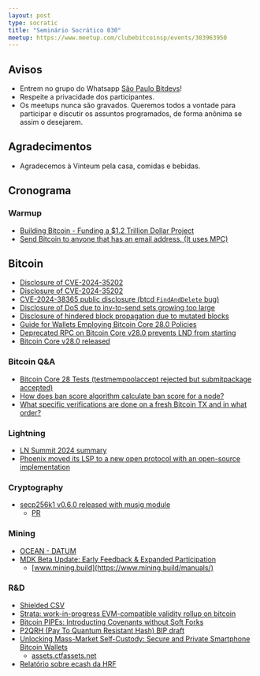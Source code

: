 ```yaml
---
layout: post
type: socratic
title: "Seminário Socrático 030"
meetup: https://www.meetup.com/clubebitcoinsp/events/303963950
---
```


## Avisos

- Entrem no grupo do Whatsapp [São Paulo Bitdevs](https://chat.whatsapp.com/HiaPqjmUqER5djFPR1Yl3T)!
- Respeite a privacidade dos participantes.
- Os meetups nunca são gravados. Queremos todos a vontade para participar e discutir os assuntos programados, de forma anônima se assim o desejarem.

## Agradecimentos

- Agradecemos à Vinteum pela casa, comidas e bebidas.

## Cronograma

### Warmup

* [Building Bitcoin - Funding a $1.2 Trillion Dollar Project](http://1a1z.com/fund.html)
* [Send Bitcoin to anyone that has an email address. (It uses MPC)](https://emailbtc.net/)

## Bitcoin

* [Disclosure of CVE-2024-35202](https://bitcoincore.org/en/2024/10/08/disclose-blocktxn-crash/)
* [Disclosure of CVE-2024-35202](https://bitcoincore.org/en/2024/10/08/disclose-blocktxn-crash/)
* [CVE-2024-38365 public disclosure (btcd `FindAndDelete` bug)](https://delvingbitcoin.org/t/cve-2024-38365-public-disclosure-btcd-findanddelete-bug/1184?u=antoinep)
* [Disclosure of DoS due to inv-to-send sets growing too large](https://bitcoincore.org/en/2024/10/08/disclose-large-inv-to-send)
* [Disclosure of hindered block propagation due to mutated blocks](https://bitcoincore.org/en/2024/10/08/disclose-mutated-blocks-hindering-propagation)
* [Guide for Wallets Employing Bitcoin Core 28.0 Policies](https://bitcoinops.org/en/bitcoin-core-28-wallet-integration-guide/)
* [Deprecated RPC on Bitcoin Core v28.0 prevents LND from starting](https://x.com/roasbeef/status/1842956355516223824)
* [Bitcoin Core v28.0 released](https://github.com/bitcoin/bitcoin/releases/tag/v28.0)

### Bitcoin Q&A

* [Bitcoin Core 28 Tests (testmempoolaccept rejected but submitpackage accepted)](https://bitcoin.stackexchange.com/questions/124269/bitcoin-core-28-tests-testmempoolaccept-rejected-but-submitpackage-accepted)
* [How does ban score algorithm calculate ban score for a node?](https://bitcoin.stackexchange.com/questions/117227/how-does-ban-score-algorithm-calculate-ban-score-for-a-node)
* [What specific verifications are done on a fresh Bitcoin TX and in what order?](https://bitcoin.stackexchange.com/questions/124221/what-specific-verifications-are-done-on-a-fresh-bitcoin-tx-and-in-what-order)

### Lightning

* [LN Summit 2024 summary](https://delvingbitcoin.org/t/ln-summit-2024-notes-summary-commentary/1198)
* [Phoenix moved its LSP to a new open protocol with an open-source implementation](https://x.com/PhoenixWallet/status/1844377194489053555)

### Cryptography

* [secp256k1 v0.6.0 released with musig module](https://github.com/bitcoin-core/secp256k1/releases/tag/v0.6.0)
    * [PR](https://github.com/bitcoin-core/secp256k1/pull/1479)

### Mining

* [OCEAN - DATUM](https://ocean.xyz/docs/datum)
* [MDK Beta Update: Early Feedback & Expanded Participation](https://www.mining.build/blog/mdk-beta-update/)
    - [www.mining.build](https://www.mining.build/manuals/)

### R&D

* [Shielded CSV](https://mailing-list.bitcoindevs.xyz/bitcoindev/b0afc5f2-4dcc-469d-b952-03eeac6e7d1b@gmail.com/)
* [Strata: work-in-progress EVM-compatible validity rollup on bitcoin](https://x.com/Strata_BTC/status/1841140951315857437)
* [Bitcoin PIPEs: Introducting Covenants without Soft Forks](https://www.allocin.it/uploads/placeholder-bitcoin.pdf)
* [P2QRH (Pay To Quantum Resistant Hash) BIP draft](https://github.com/bitcoin/bips/pull/1670)
* [Unlocking Mass-Market Self-Custody: Secure and Private Smartphone Bitcoin Wallets](https://bitkey.build/unlocking-mass-market-self-custody-3/)
    - [assets.ctfassets.net](https://assets.ctfassets.net/mtmp6hzjjvnd/6Qjcs8zgMiyffC0Uk8cx4V/6d1553946b50b132209518be8ff3026f/Unlocking_Mass_Market_Self_Custody_-10-24-.pdf?ref=bitkey.build)
* [Relatório sobre ecash da HRF]([https://mailchi.mp/hrf.org/hrfs-weekly-financial-freedom-report-9100630?e=[UNIQID]](https://mailchi.mp/hrf.org/hrfs-weekly-financial-freedom-report-9100630?e=%5BUNIQID%5D))

